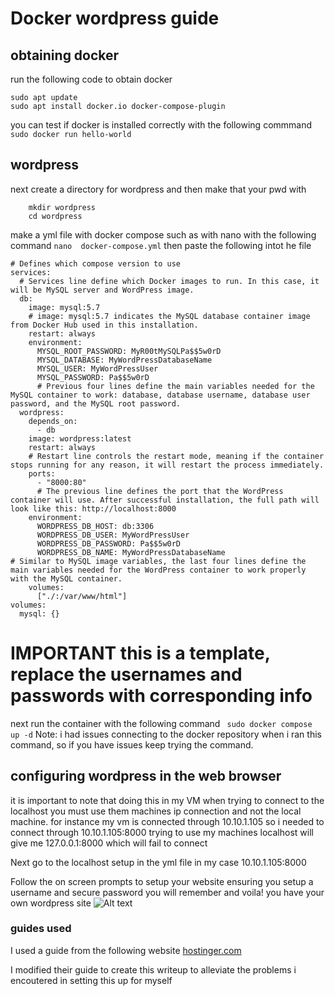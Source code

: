 # Docker wordpress guide
## obtaining docker
run the following code to obtain docker 
```
sudo apt update
sudo apt install docker.io docker-compose-plugin
```
you can test if docker is installed correctly with the following commmand
`sudo docker run hello-world`
## wordpress
next create a directory for wordpress and then make that your pwd with
``` 
    mkdir wordpress
    cd wordpress
```
make a yml file with docker compose such as with nano with the following command
`nano  docker-compose.yml`
then paste the following intot he file
```version: "3" 
# Defines which compose version to use
services:
  # Services line define which Docker images to run. In this case, it will be MySQL server and WordPress image.
  db:
    image: mysql:5.7
    # image: mysql:5.7 indicates the MySQL database container image from Docker Hub used in this installation.
    restart: always
    environment:
      MYSQL_ROOT_PASSWORD: MyR00tMySQLPa$$5w0rD
      MYSQL_DATABASE: MyWordPressDatabaseName
      MYSQL_USER: MyWordPressUser
      MYSQL_PASSWORD: Pa$$5w0rD
      # Previous four lines define the main variables needed for the MySQL container to work: database, database username, database user password, and the MySQL root password.
  wordpress:
    depends_on:
      - db
    image: wordpress:latest
    restart: always
    # Restart line controls the restart mode, meaning if the container stops running for any reason, it will restart the process immediately.
    ports:
      - "8000:80"
      # The previous line defines the port that the WordPress container will use. After successful installation, the full path will look like this: http://localhost:8000
    environment:
      WORDPRESS_DB_HOST: db:3306
      WORDPRESS_DB_USER: MyWordPressUser
      WORDPRESS_DB_PASSWORD: Pa$$5w0rD
      WORDPRESS_DB_NAME: MyWordPressDatabaseName
# Similar to MySQL image variables, the last four lines define the main variables needed for the WordPress container to work properly with the MySQL container.
    volumes:
      ["./:/var/www/html"]
volumes:
  mysql: {}
```
# IMPORTANT this is a template, replace the usernames and passwords with corresponding info
next run the container with the following command
` sudo docker compose up -d`
Note: i had issues connecting to the docker repository when i ran this command, so if you have issues keep trying the command.

## configuring wordpress in the web browser
 it is important to note that doing this in my VM when trying to connect to the localhost you must use them machines ip connection and not the local machine.
 for instance my vm is connected through  10.10.1.105 so i needed to connect through 10.10.1.105:8000
 trying to use my machines localhost will give me 127.0.0.1:8000 which will fail to connect

 Next go to the localhost setup in the yml file in my case 10.10.1.105:8000

Follow the on screen prompts to setup your website ensuring you setup a username and secure password you will remember and voila! you have your own wordpress site
![Alt text](../../../../C:/Users/Prinak/Pictures/wordpress_site_proof.PNG)

### guides used
I used a guide from the following website  [hostinger.com](https://www.hostinger.com/tutorials/run-docker-wordpress)

I modified their guide to create this writeup to alleviate the problems i encoutered in setting this up for myself
